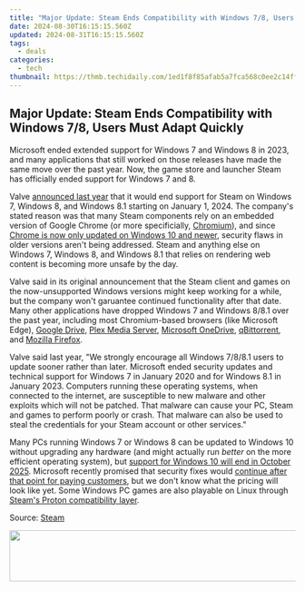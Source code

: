 ```yaml
---
title: "Major Update: Steam Ends Compatibility with Windows 7/8, Users Must Adapt Quickly"
date: 2024-08-30T16:15:15.560Z
updated: 2024-08-31T16:15:15.560Z
tags:
  - deals
categories:
  - tech
thumbnail: https://thmb.techidaily.com/1ed1f8f85afab5a7fca568c0ee2c14ff79c348483068f7828bd0bf2b8998726c.jpg
---
```


## Major Update: Steam Ends Compatibility with Windows 7/8, Users Must Adapt Quickly

Microsoft ended extended support for Windows 7 and Windows 8 in 2023, and many applications that still worked on those releases have made the same move over the past year. Now, the game store and launcher Steam has officially ended support for Windows 7 and 8.

 Valve [announced last year](https://location-social.techidaily.com/how-to-changefake-your-nokia-c110-location-on-viber-drfone-by-drfone-virtual-android/) that it would end support for Steam on Windows 7, Windows 8, and Windows 8.1 starting on January 1, 2024\. The company's stated reason was that many Steam components rely on an embedded version of Google Chrome (or more specificially, [Chromium](https://blog-min.techidaily.com/how-to-restore-missing-contacts-files-from-nubia-red-magic-9-pro-by-fonelab-android-recover-contacts/)), and since [Chrome is now only updated on Windows 10 and newer](https://facebook-video-footage.techidaily.com/new-2024-approved-building-an-online-empire-ramp-up-video-views/), security flaws in older versions aren't being addressed. Steam and anything else on Windows 7, Windows 8, and Windows 8.1 that relies on rendering web content is becoming more unsafe by the day.

 Valve said in its original announcement that the Steam client and games on the now-unsupported Windows versions might keep working for a while, but the company won't garuantee continued functionality after that date. Many other applications have dropped Windows 7 and Windows 8/8.1 over the past year, including most Chromium-based browsers (like Microsoft Edge), [Google Drive](https://phone-solutions.techidaily.com/in-2024-what-are-location-permissions-life360-on-honor-play-8t-drfone-by-drfone-virtual-android/), [Plex Media Server](https://twitter-videos.techidaily.com/addressing-hearing-gaps-in-video-content-sharing-for-2024/), [Microsoft OneDrive](https://android-transfer.techidaily.com/how-to-transfer-text-messages-from-motorola-defy-2-to-new-phone-drfone-by-drfone-transfer-from-android-transfer-from-android/), [qBittorrent](https://easy-unlock-android.techidaily.com/in-2024-how-to-track-imei-number-of-nokia-g22-through-google-earth-by-drfone-android/), and [Mozilla Firefox](https://fox-friendly.techidaily.com/2024-approved-integrating-soundscapes-with-fusion-studios-tips/).

 Valve said last year, "We strongly encourage all Windows 7/8/8.1 users to update sooner rather than later. Microsoft ended security updates and technical support for Windows 7 in January 2020 and for Windows 8.1 in January 2023\. Computers running these operating systems, when connected to the internet, are susceptible to new malware and other exploits which will not be patched. That malware can cause your PC, Steam and games to perform poorly or crash. That malware can also be used to steal the credentials for your Steam account or other services."

 Many PCs running Windows 7 or Windows 8 can be updated to Windows 10 without upgrading any hardware (and might actually run _better_ on the more efficient operating system), but [support for Windows 10 will end in October 2025](https://remote-screen-capture.techidaily.com/new-in-2024-screenflow-unleashed-the-ultimate-macos-experience/). Microsoft recently promised that security fixes would [continue after that point for paying customers](https://win11.techidaily.com/unveiling-windows-11-login-secrets-fixing-blank-pages/), but we don't know what the pricing will look like yet. Some Windows PC games are also playable on Linux through [Steam's Proton compatibility layer](https://youtube-tips.techidaily.com/ed-in-2024-professional-level-youtube-content-via-adobe-premiere/).

 Source: [Steam](https://help.steampowered.com/en/faqs/view/4784-4F2B-1321-800A)

<ins class="adsbygoogle"
     style="display:block"
     data-ad-format="autorelaxed"
     data-ad-client="ca-pub-7571918770474297"
     data-ad-slot="1223367746"></ins>



<ins class="adsbygoogle"
     style="display:block"
     data-ad-client="ca-pub-7571918770474297"
     data-ad-slot="8358498916"
     data-ad-format="auto"
     data-full-width-responsive="true"></ins>



<!-- affiliate ads begin -->
<a href="https://united.elfm.net/c/5597632/517826/4704" target="_top" id="517826"><img src="//a.impactradius-go.com/display-ad/4704-517826" border="0" alt="" width="728" height="90"/></a><img height="0" width="0" src="https://united.elfm.net/i/5597632/517826/4704" style="position:absolute;visibility:hidden;" border="0" />
<!-- affiliate ads end -->